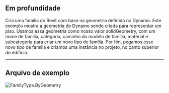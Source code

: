 ## Em profundidade
Cria uma família do Revit com base na geometria definida no Dynamo.
Este exemplo mostra a geometria do Dynamo sendo criada para representar um piso. Usamos essa geometria como nosso valor solidGeometry, com um nome de família, categoria, caminho do modelo de família, material e subcategoria para criar um novo tipo de família. Por fim, pegamos esse novo tipo de família e criamos uma instância no projeto, no canto superior do edifício.

___
## Arquivo de exemplo

![FamilyType.ByGeometry](./Revit.Elements.FamilyType.ByGeometry_img.jpg)
